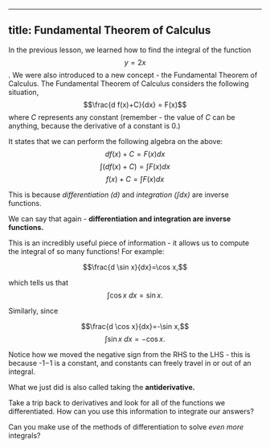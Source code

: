 
---
title: Fundamental Theorem of Calculus
---
In the previous lesson, we learned how to find the integral of the function $$y=2x$$. We were also introduced to a new concept - the Fundamental Theorem of Calculus. The Fundamental Theorem of Calculus considers the following situation,$$\frac{d f(x)+C}{dx} = F(x)$$where $C$ represents any constant (remember - the value of $C$ can be anything, because the derivative of a constant is 0.)

It states that we can perform the following algebra on the above:$$d f(x)+C =F(x) dx$$
$$∫(df(x)+C)=∫F(x)dx$$
$$f(x)+C=∫F(x)dx$$

This is because  _differentiation ($d$)_  and  _integration ($\int dx$)_  are inverse functions.

We can say that again -  **differentiation and integration are inverse functions.**

This is an incredibly useful piece of information - it allows us to compute the integral of so many functions! For example:

$$\frac{d \sin x}{dx}​=\cos x,$$

which tells us that
$$∫ \cos x  \ dx=\sin x.$$

Similarly, since

$$\frac{d \cos x}{dx}​=-\sin x,$$
$$∫ \sin x  \ dx=-\cos x.$$

Notice how we moved the negative sign from the RHS to the LHS - this is because  -1−1  is a constant, and constants can freely travel in or out of an integral.  

What we just did is also called taking the  **antiderivative.**

Take a trip back to derivatives and look for all of the functions we differentiated. How can you use this information to integrate our answers?

Can you make use of the methods of differentiation to solve  _even more_  integrals?
<!--stackedit_data:
eyJoaXN0b3J5IjpbMTEzNTQ5MzYyOCwxODU2MzU0ODc4LC0yMT
IzMzQ5ODcsODcxNjQyODg1LDIwNDAyOTc2MjJdfQ==
-->